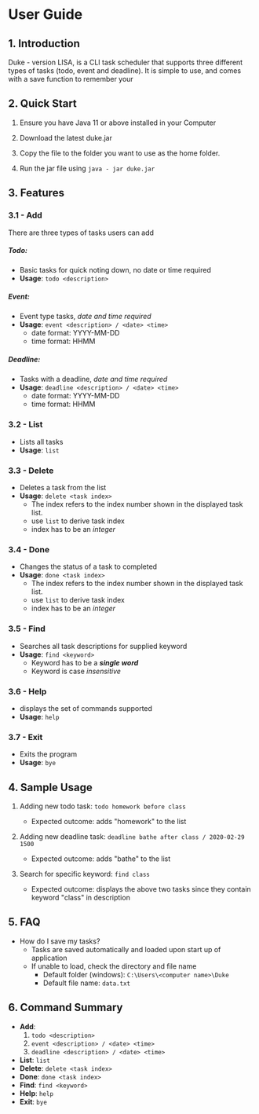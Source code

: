 # User Guide

## 1. Introduction
Duke - version LISA, is a CLI task scheduler that supports three 
different types of tasks (todo, event and deadline). 
It is simple to use, and comes with a save function to 
remember your

## 2. Quick Start
1. Ensure you have Java 11 or above installed in your Computer

1. Download the latest duke.jar

1. Copy the file to the folder you want to use as the home folder.

1. Run the jar file using `java - jar duke.jar`

## 3. Features

### 3.1 - Add
There are three types of tasks users can add

##### Todo:
* Basic tasks for quick noting down, no date or time required 
* **Usage**: `todo <description>`

##### Event:
* Event type tasks, _date and time required_ 
* **Usage**: `event <description> / <date> <time>`
    * date format: YYYY-MM-DD
    * time format: HHMM  
    
##### Deadline:
* Tasks with a deadline, _date and time required_ 
* **Usage**: `deadline <description> / <date> <time>`
    * date format: YYYY-MM-DD
    * time format: HHMM 
     
### 3.2 - List
* Lists all tasks
* **Usage**: `list`

### 3.3 - Delete
* Deletes a task from the list
* **Usage**: `delete <task index>`
    * The index refers to the index number shown in the displayed task list.
    * use `list` to derive task index
    * index has to be an _integer_

### 3.4 - Done
* Changes the status of a task to completed
* **Usage**: `done <task index>`
    * The index refers to the index number shown in the displayed task list.
    * use `list` to derive task index
    * index has to be an _integer_

### 3.5 - Find
* Searches all task descriptions for supplied keyword
* **Usage**: `find <keyword>`
    * Keyword has to be a _**single word**_
    * Keyword is case _insensitive_

### 3.6 - Help
* displays the set of commands supported
* **Usage**: `help`

### 3.7 - Exit
* Exits the program
* **Usage**: `bye`

## 4. Sample Usage

1. Adding new todo task: `todo homework before class` 
   * Expected outcome: adds "homework" to the list 

1. Adding new deadline task: `deadline bathe after class / 2020-02-29 1500`
    * Expected outcome: adds "bathe" to the list
 
1. Search for specific keyword: `find class`
    * Expected outcome: displays the above two tasks since they contain keyword "class" in description
    
## 5. FAQ
 * How do I save my tasks?
    * Tasks are saved automatically and loaded upon start up of application
    * If unable to load, check the directory and file name
        * Default folder (windows): `C:\Users\<computer name>\Duke`
        * Default file name: `data.txt`
 
## 6. Command Summary
 * **Add**:
    1. `todo <description>`
    1. `event <description> / <date> <time>`
    1. `deadline <description> / <date> <time>`
 * **List**: `list` 
 * **Delete**: `delete <task index>` 
 * **Done**: `done <task index>` 
 * **Find**: `find <keyword>` 
 * **Help**: `help`
 * **Exit**: `bye`